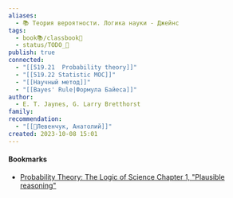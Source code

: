 ```yaml
---
aliases:
  - 📚 Теория вероятности. Логика науки - Джейнс
tags:
  - book📚/classbook📖
  - status/TODO_🌱
publish: true
connected:
  - "[[519.21  Probability theory]]"
  - "[[519.22 Statistic MOC]]"
  - "[[Научный метод]]"
  - "[[Bayes' Rule|Формула Байеса]]"
author:
  - E. T. Jaynes, G. Larry Bretthorst
family: 
recommendation:
  - "[[👤Левенчук, Анатолий]]"
created: 2023-10-08 15:01
---
```









#### Bookmarks
- [Probability Theory: The Logic of Science Chapter 1, "Plausible reasoning"](https://www.youtube.com/watch?v=P6P1rjJuD_M)




